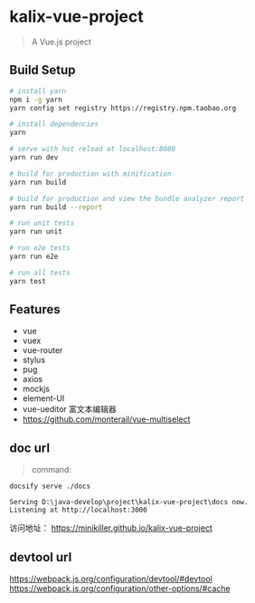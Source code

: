 # kalix-vue-project

> A Vue.js project

## Build Setup

``` bash
# install yarn
npm i -g yarn
yarn config set registry https://registry.npm.taobao.org

# install dependencies
yarn

# serve with hot reload at localhost:8080
yarn run dev

# build for production with minification
yarn run build

# build for production and view the bundle analyzer report
yarn run build --report

# run unit tests
yarn run unit

# run e2e tests
yarn run e2e

# run all tests
yarn test
```

## Features
* vue
* vuex
* vue-router
* stylus
* pug
* axios
* mockjs
* element-UI
* vue-ueditor 富文本编辑器
* https://github.com/monterail/vue-multiselect

## doc url
> command: 
```
docsify serve ./docs

Serving D:\java-develop\project\kalix-vue-project\docs now.
Listening at http://localhost:3000
```
访问地址： https://minikiller.github.io/kalix-vue-project

## devtool url
https://webpack.js.org/configuration/devtool/#devtool
https://webpack.js.org/configuration/other-options/#cache

